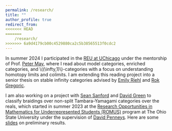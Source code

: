 ```yaml
---
permalink: /research/
title: ""
author_profile: true
redirect_from:
<<<<<<< HEAD
=======
    /research/
>>>>>>> 6a9d4179cb00c4529880ca2c5b38565513f0cdc2
---
```


In summer 2024 I participated in the [REU at UChicago](https://math.uchicago.edu/~may/REU2024/)
under the mentorship of Prof. [Peter May](https://www.math.uchicago.edu/~may/), where I read about
model categories, enriched categories, and \\((\infty,1)\\)-categories with a focus
on understanding homotopy limits and colimits.
I am extending this reading project into a senior thesis on stable infinity categories
advised by [Emily Riehl](https://emilyriehl.github.io/)
and [Rok Gregoric](https://sites.google.com/view/rokgregoric/home).

I am also working on a project with [Sean Sanford](https://seancs.page/index.html)
and [David Green](https://www.asc.ohio-state.edu/green.2116/)
to classify braidings over non-split Tambara-Yamagami categories over the reals,
which started in summer 2023 at the [Research Opportunities in Mathematics for Underrepresented Students (ROMUS)](https://math.osu.edu/research/undergraduate) program at The Ohio State University under the supervision of
[David Penneys](https://people.math.osu.edu/penneys.2/).
Here are some [slides](/files/braidings-on-non-split-ty-matrx.pdf) on preliminary results.
